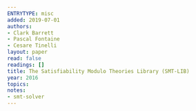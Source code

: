 ```yaml
---
ENTRYTYPE: misc
added: 2019-07-01
authors:
- Clark Barrett
- Pascal Fontaine
- Cesare Tinelli
layout: paper
read: false
readings: []
title: The Satisfiability Modulo Theories Library (SMT-LIB)
year: 2016
topics:
notes:
- smt-solver
---
```

